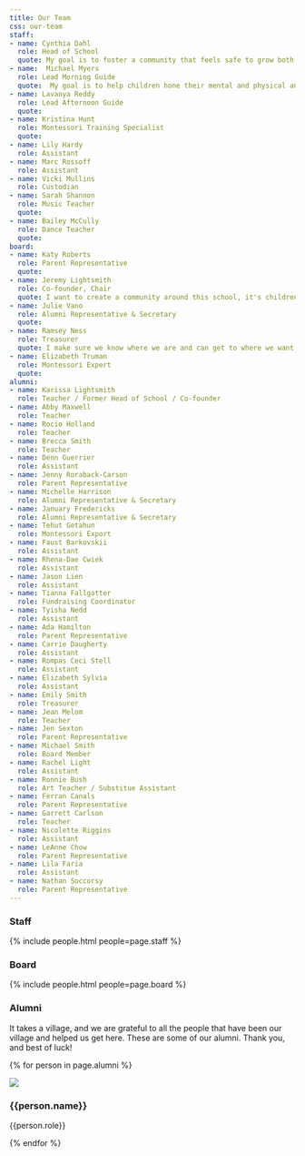 ```yaml
---
title: Our Team
css: our-team
staff:
- name: Cynthia Dahl
  role: Head of School 
  quote: My goal is to foster a community that feels safe to grow both emotionally and intellectually. This includes parents, staff and the children we serve. 
- name:  Michael Myers
  role: Lead Morning Guide
  quote:  My goal is to help children hone their mental and physical and spiritual tools, simultaneously facilitating their joy in learning. To support the child's ability to be an independent, curious, and lifelong learner.
- name: Lavanya Reddy
  role: Lead Afternoon Guide
  quote:
- name: Kristina Hunt
  role: Montessori Training Specialist
  quote:
- name: Lily Hardy
  role: Assistant
- name: Marc Rossoff
  role: Assistant
- name: Vicki Mullins
  role: Custodian
- name: Sarah Shannon
  role: Music Teacher
  quote:
- name: Bailey McCully
  role: Dance Teacher
  quote:
board:
- name: Katy Roberts 
  role: Parent Representative
  quote: 
- name: Jeremy Lightsmith
  role: Co-founder, Chair
  quote: I want to create a community around this school, it's children, and their parents.
- name: Julie Vano
  role: Alumni Representative & Secretary
  quote: 
- name: Ramsey Ness
  role: Treasurer
  quote: I make sure we know where we are and can get to where we want to be financially.
- name: Elizabeth Truman
  role: Montessori Expert
  quote: 
alumni:
- name: Karissa Lightsmith
  role: Teacher / Former Head of School / Co-founder
- name: Abby Maxwell
  role: Teacher
- name: Rocio Holland
  role: Teacher
- name: Brecca Smith
  role: Teacher
- name: Denn Guerrier
  role: Assistant  
- name: Jenny Roraback-Carson
  role: Parent Representative
- name: Michelle Harrison
  role: Alumni Representative & Secretary
- name: January Fredericks
  role: Alumni Representative & Secretary
- name: Tehut Getahun
  role: Montessori Export
- name: Faust Barkovskii
  role: Assistant
- name: Rhena-Dae Cwiek
  role: Assistant
- name: Jason Lien
  role: Assistant
- name: Tianna Fallgatter
  role: Fundraising Coordinator
- name: Tyisha Nedd
  role: Assistant
- name: Ada Hamilton
  role: Parent Representative
- name: Carrie Daugherty
  role: Assistant
- name: Rompas Ceci Stell
  role: Assistant
- name: Elizabeth Sylvia
  role: Assistant
- name: Emily Smith
  role: Treasurer
- name: Jean Melom
  role: Teacher
- name: Jen Sexton
  role: Parent Representative
- name: Michael Smith
  role: Board Member
- name: Rachel Light
  role: Assistant
- name: Ronnie Bush
  role: Art Teacher / Substitue Assistant
- name: Ferran Canals
  role: Parent Representative
- name: Garrett Carlson
  role: Teacher
- name: Nicolette Riggins
  role: Assistant
- name: LeAnne Chow
  role: Parent Representative
- name: Lila Faria
  role: Assistant
- name: Nathan Soccorsy
  role: Parent Representative
---
```


### Staff

{% include people.html people=page.staff %}

### Board

{% include people.html people=page.board %}

### Alumni

It takes a village, and we are grateful to all the people that have been our village and helped us get here. These are some of our alumni. Thank you, and best of luck!

{% for person in page.alumni %}

<div class="person-grid">
<div class="person-cell">
<img src="/images/people/{{person.name | downcase | replace:' ','-'}}.jpg"/>

<div class="caption">
<h3>
{{person.name}}

</h3>
<p>
{{person.role}}

</p>
</div>
</div>
</div>
{% endfor %}
